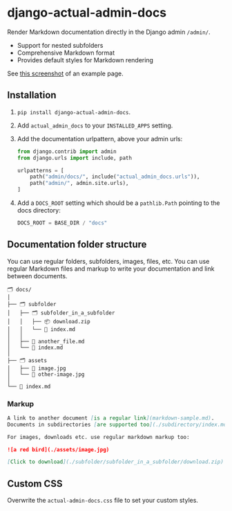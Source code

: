 # django-actual-admin-docs

Render Markdown documentation directly in the Django admin `/admin/`.

- Support for nested subfolders
- Comprehensive Markdown format 
- Provides default styles for Markdown rendering

See [this screenshot](https://raw.githubusercontent.com/bartTC/django-actual-admin-docs/refs/heads/main/docs/example.png) of an example page.

## Installation

1. `pip install django-actual-admin-docs`.
2. Add `actual_admin_docs` to your `INSTALLED_APPS` setting.
3. Add the documentation urlpattern, above your admin urls:

   ```py
   from django.contrib import admin
   from django.urls import include, path
   
   urlpatterns = [
       path("admin/docs/", include("actual_admin_docs.urls")),
       path("admin/", admin.site.urls),
   ]
   ```
4. Add a `DOCS_ROOT` setting which should be a `pathlib.Path` pointing to the docs directory:

   ```python 
   DOCS_ROOT = BASE_DIR / "docs"
   ```

## Documentation folder structure

You can use regular folders, subfolders, images, files, etc. You can use regular Markdown files and markup to write your documentation and link between documents. 

```
🗂 docs/
│
├── 🗂 subfolder           
│   ├── 🗂 subfolder_in_a_subfolder
│   │   ├── 📦 download.zip
│   │   └── 📝 index.md
│   │ 
│   ├── 📝 another_file.md
│   └── 📝 index.md
│
├── 🗂 assets    
│   ├── 🌁 image.jpg
│   └── 🌁 other-image.jpg
│
└── 📝 index.md
```

### Markup

```markdown
A link to another document [is a regular link](markdown-sample.md).
Documents in subdirectories [are supported too](./subdirectory/index.md).

For images, downloads etc. use regular markdown markup too:

![a red bird](./assets/image.jpg)

[Click to download](./subfolder/subfolder_in_a_subfolder/download.zip)
```

## Custom CSS

Overwrite the `actual-admin-docs.css` file to set your custom styles.